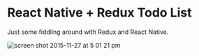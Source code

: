 # React Native + Redux Todo List

Just some fiddling around with Redux and React Native.

![screen shot 2015-11-27 at 5 01 21 pm](https://cloud.githubusercontent.com/assets/656630/11448545/88647210-9528-11e5-9783-42aeb12e7d61.png)
